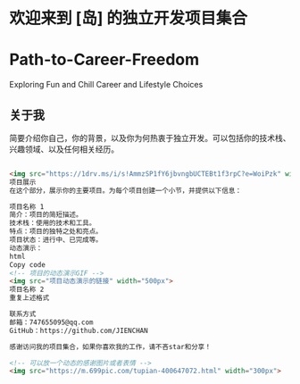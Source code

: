 # 欢迎来到 [岛] 的独立开发项目集合
# Path-to-Career-Freedom
Exploring Fun and Chill Career and Lifestyle Choices

## 关于我

简要介绍你自己，你的背景，以及你为何热衷于独立开发。可以包括你的技术栈、兴趣领域、以及任何相关经历。

```html

<img src="https://1drv.ms/i/s!AmmzSP1fY6jbvngbUCTEBt1f3rpC?e=WoiPzk" width="300px">
项目展示
在这个部分，展示你的主要项目。为每个项目创建一个小节，并提供以下信息：

项目名称 1
简介：项目的简短描述。
技术栈：使用的技术和工具。
特点：项目的独特之处和亮点。
项目状态：进行中、已完成等。
动态演示：
html
Copy code
<!-- 项目的动态演示GIF -->
<img src="项目动态演示的链接" width="500px">
项目名称 2
重复上述格式

联系方式
邮箱：747655095@qq.com
GitHub：https://github.com/JIENCHAN

感谢访问我的项目集合，如果你喜欢我的工作，请不吝star和分享！

<!-- 可以放一个动态的感谢图片或者表情 -->
<img src="https://m.699pic.com/tupian-400647072.html" width="300px">
